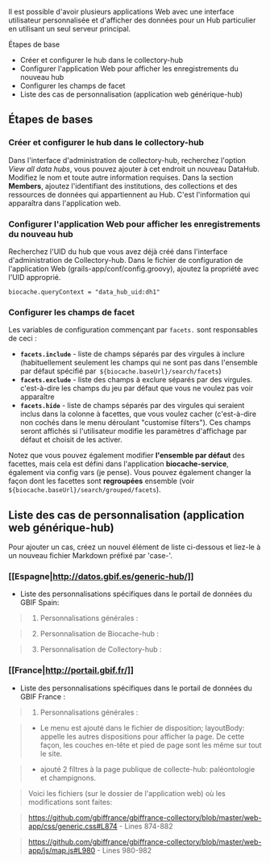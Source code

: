 Il est possible d'avoir plusieurs applications Web avec une interface utilisateur personnalisée et d'afficher des données pour un Hub particulier en utilisant un seul serveur principal.

Étapes de base
* Créer et configurer le hub dans le collectory-hub
* Configurer l'application Web pour afficher les enregistrements du nouveau hub
* Configurer les champs de facet
* Liste des cas de personnalisation (application web générique-hub)

## Étapes de bases

### Créer et configurer le hub dans le collectory-hub

Dans l'interface d'administration de collectory-hub, recherchez l'option *View all data hubs*, vous pouvez ajouter à cet endroit un nouveau DataHub. Modifiez le nom et toute autre information requises.
Dans la section **Members**, ajoutez l'identifiant des institutions, des collections et des ressources de données qui appartiennent au Hub. C'est l'information qui apparaîtra dans l'application web.

### Configurer l'application Web pour afficher les enregistrements du nouveau hub

Recherchez l'UID du hub que vous avez déjà créé dans l'interface d'administration de Collectory-hub.
Dans le fichier de configuration de l'application Web (grails-app/conf/config.groovy), ajoutez la propriété avec l'UID approprié.

    biocache.queryContext = "data_hub_uid:dh1"

### Configurer les champs de facet 

Les variables de configuration commençant par `facets.` sont responsables de ceci :

* **`facets.include`** - liste de champs séparés par des virgules à inclure (habituellement seulement les champs qui ne sont pas dans l'ensemble par défaut spécifié par` ${biocache.baseUrl}/search/facets`)
* **`facets.exclude`** - liste des champs à exclure séparés par des virgules. c'est-à-dire les champs du jeu par défaut que vous ne voulez pas voir apparaître
* **`facets.hide`** - liste de champs séparés par des virgules qui seraient inclus dans la colonne à facettes, que vous voulez cacher (c'est-à-dire non cochés dans le menu déroulant  "customise filters"). Ces champs seront affichés si l'utilisateur modifie les paramètres d'affichage par défaut et choisit de les activer.

Notez que vous pouvez également modifier **l'ensemble par défaut** des facettes, mais cela est défini dans l'application **biocache-service**, également via config vars (je pense). Vous pouvez également changer la façon dont les facettes sont **regroupées** ensemble (voir `${biocache.baseUrl}/search/grouped/facets`).

## Liste des cas de personnalisation (application web générique-hub)

Pour ajouter un cas, créez un nouvel élément de liste ci-dessous et liez-le à un nouveau fichier Markdown préfixé par 'case-'.

### [[Espagne|http://datos.gbif.es/generic-hub/]]

* Liste des personnalisations spécifiques dans le portail de données du GBIF Spain:

> 1.  Personnalisations générales :

> 2.  Personnalisation de Biocache-hub :

> 3.  Personnalisation de Collectory-hub :

### [[France|http://portail.gbif.fr/]]

* Liste des personnalisations spécifiques dans le portail de données du GBIF France :

> 1. Personnalisations générales :

> * Le menu est ajouté dans le fichier de disposition; layoutBody: appelle les autres dispositions pour afficher la page. De cette façon, les couches en-tête et pied de page sont les même sur tout le site.


> * ajouté 2 filtres à la page publique de collecte-hub: paléontologie et champignons.

> Voici les fichiers (sur le dossier de l'application web) où les modifications sont faites:

>https://github.com/gbiffrance/gbiffrance-collectory/blob/master/web-app/css/generic.css#L874 - Lines 874-882

>https://github.com/gbiffrance/gbiffrance-collectory/blob/master/web-app/js/map.js#L980 - Lines 980-982